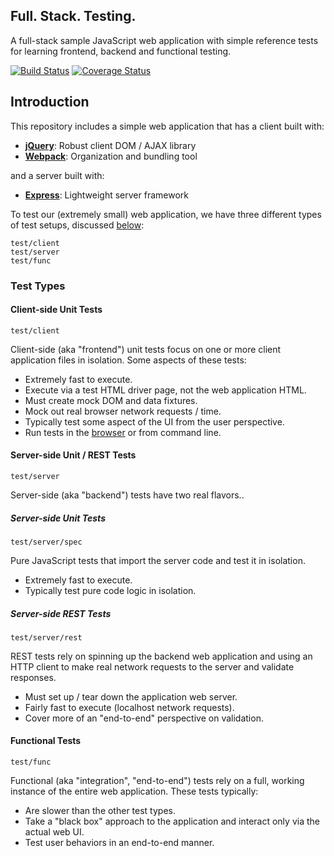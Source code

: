 Full. Stack. Testing.
---------------------

A full-stack sample JavaScript web application with simple reference tests
for learning frontend, backend and functional testing.

[![Build Status][trav_img]][trav_site]
[![Coverage Status][cov_img]][cov_site]

## Introduction

This repository includes a simple web application that has a client built with:

* **[jQuery](http://jquery.com/)**: Robust client DOM / AJAX library
* **[Webpack](http://webpack.github.io/)**: Organization and bundling tool

and a server built with:

* **[Express](http://expressjs.com/)**: Lightweight server framework

To test our (extremely small) web application, we have three different types
of test setups, discussed [below](#test-types):

```
test/client
test/server
test/func
```

### Test Types

#### Client-side Unit Tests

`test/client`

Client-side (aka "frontend") unit tests focus on one or more client application
files in isolation. Some aspects of these tests:

* Extremely fast to execute.
* Execute via a test HTML driver page, not the web application HTML.
* Must create mock DOM and data fixtures.
* Mock out real browser network requests / time.
* Typically test some aspect of the UI from the user perspective.
* Run tests in the [browser](http://127.0.0.1:3001/test/client/test.html)
  or from command line.


#### Server-side Unit / REST Tests

`test/server`

Server-side (aka "backend") tests have two real flavors..

##### Server-side Unit Tests

`test/server/spec`

Pure JavaScript tests that import the server code and test it in isolation.

* Extremely fast to execute.
* Typically test pure code logic in isolation.

##### Server-side REST Tests

`test/server/rest`

REST tests rely on spinning up the backend web application and using an HTTP
client to make real network requests to the server and validate responses.

* Must set up / tear down the application web server.
* Fairly fast to execute (localhost network requests).
* Cover more of an "end-to-end" perspective on validation.


#### Functional Tests

`test/func`

Functional (aka "integration", "end-to-end") tests rely on a full, working
instance of the entire web application. These tests typically:

* Are slower than the other test types.
* Take a "black box" approach to the application and interact only via the
  actual web UI.
* Test user behaviors in an end-to-end manner.


[trav]: https://travis-ci.org/
[trav_img]: https://api.travis-ci.org/FormidableLabs/full-stack-testing.svg
[trav_site]: https://travis-ci.org/FormidableLabs/full-stack-testing
[cov]: https://coveralls.io
[cov_img]: https://img.shields.io/coveralls/FormidableLabs/full-stack-testing.svg
[cov_site]: https://coveralls.io/r/FormidableLabs/full-stack-testing
